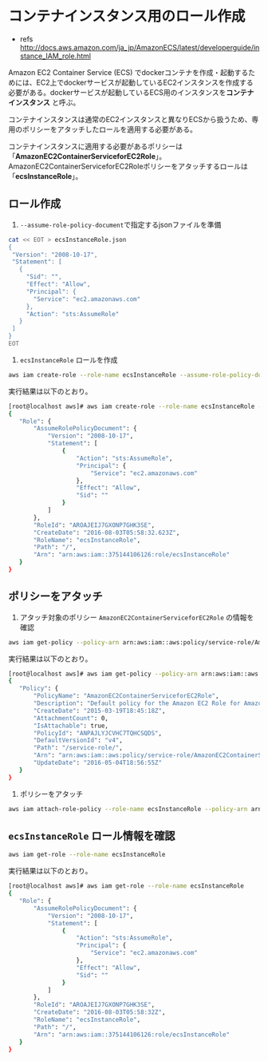 # コンテナインスタンス用のロール作成
  - refs http://docs.aws.amazon.com/ja_jp/AmazonECS/latest/developerguide/instance_IAM_role.html

Amazon EC2 Container Service (ECS) でdockerコンテナを作成・起動するためには、EC2上でdockerサービスが起動しているEC2インスタンスを作成する必要がある。dockerサービスが起動しているECS用のインスタンスを**コンテナインスタンス** と呼ぶ。

コンテナインスタンスは通常のEC2インスタンスと異なりECSから扱うため、専用のポリシーをアタッチしたロールを適用する必要がある。

コンテナインスタンスに適用する必要があるポリシーは「**AmazonEC2ContainerServiceforEC2Role**」。
AmazonEC2ContainerServiceforEC2Roleポリシーをアタッチするロールは「**ecsInstanceRole**」。


## ロール作成

 1. `--assume-role-policy-document`で指定するjsonファイルを準備

 ```sh
cat << EOT > ecsInstanceRole.json
{
  "Version": "2008-10-17",
  "Statement": [
    {
      "Sid": "",
      "Effect": "Allow",
      "Principal": {
        "Service": "ec2.amazonaws.com"
      },
      "Action": "sts:AssumeRole"
    }
  ]
}
EOT
```

 1. `ecsInstanceRole` ロールを作成

 ```sh
aws iam create-role --role-name ecsInstanceRole --assume-role-policy-document file://ecsInstanceRole.json
```

 実行結果は以下のとおり。

 ```sh
[root@localhost aws]# aws iam create-role --role-name ecsInstanceRole --assume-role-policy-document file://ecsInstanceRole.json
{
    "Role": {
        "AssumeRolePolicyDocument": {
            "Version": "2008-10-17",
            "Statement": [
                {
                    "Action": "sts:AssumeRole",
                    "Principal": {
                        "Service": "ec2.amazonaws.com"
                    },
                    "Effect": "Allow",
                    "Sid": ""
                }
            ]
        },
        "RoleId": "AROAJEIJ7GXONP7GHK3SE",
        "CreateDate": "2016-08-03T05:58:32.623Z",
        "RoleName": "ecsInstanceRole",
        "Path": "/",
        "Arn": "arn:aws:iam::375144106126:role/ecsInstanceRole"
    }
}
```

## ポリシーをアタッチ

 1. アタッチ対象のポリシー `AmazonEC2ContainerServiceforEC2Role` の情報を確認

 ```sh
aws iam get-policy --policy-arn arn:aws:iam::aws:policy/service-role/AmazonEC2ContainerServiceforEC2Role
```

 実行結果は以下のとおり。

 ```sh
[root@localhost aws]# aws iam get-policy --policy-arn arn:aws:iam::aws:policy/service-role/AmazonEC2ContainerServiceforEC2Role
{
    "Policy": {
        "PolicyName": "AmazonEC2ContainerServiceforEC2Role",
        "Description": "Default policy for the Amazon EC2 Role for Amazon EC2 Container Service.",
        "CreateDate": "2015-03-19T18:45:18Z",
        "AttachmentCount": 0,
        "IsAttachable": true,
        "PolicyId": "ANPAJLYJCVHC7TQHCSQDS",
        "DefaultVersionId": "v4",
        "Path": "/service-role/",
        "Arn": "arn:aws:iam::aws:policy/service-role/AmazonEC2ContainerServiceforEC2Role",
        "UpdateDate": "2016-05-04T18:56:55Z"
    }
}
```

 1. ポリシーをアタッチ

 ```sh
aws iam attach-role-policy --role-name ecsInstanceRole --policy-arn arn:aws:iam::aws:policy/service-role/AmazonEC2ContainerServiceforEC2Role
```

## `ecsInstanceRole` ロール情報を確認

 ```sh
aws iam get-role --role-name ecsInstanceRole
```

実行結果は以下のとおり。

 ```sh
[root@localhost aws]# aws iam get-role --role-name ecsInstanceRole
{
    "Role": {
        "AssumeRolePolicyDocument": {
            "Version": "2008-10-17",
            "Statement": [
                {
                    "Action": "sts:AssumeRole",
                    "Principal": {
                        "Service": "ec2.amazonaws.com"
                    },
                    "Effect": "Allow",
                    "Sid": ""
                }
            ]
        },
        "RoleId": "AROAJEIJ7GXONP7GHK3SE",
        "CreateDate": "2016-08-03T05:58:32Z",
        "RoleName": "ecsInstanceRole",
        "Path": "/",
        "Arn": "arn:aws:iam::375144106126:role/ecsInstanceRole"
    }
}
```

